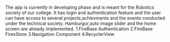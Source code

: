The app is currently in developing phase and is meant for the Robotics society of our college.
It has login and authentication feature and the user can have access to several projects,achievments and the events conducted under the technical society.
Hamburgur,auto image slider and the home screen are already implemented.
1.FireBase Authentication
2.FireBase FiresStore
3.Navigation Component
4.RecyclerView
